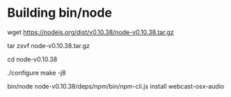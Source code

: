 Building bin/node
=================

wget https://nodejs.org/dist/v0.10.38/node-v0.10.38.tar.gz

tar zxvf node-v0.10.38.tar.gz

cd node-v0.10.38

./configure
make -j8


bin/node node-v0.10.38/deps/npm/bin/npm-cli.js install webcast-osx-audio
